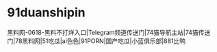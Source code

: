 # 91duanshipin
黑料网-0618-黑料不打烊入口|Telegram频道传送门|74猫导航主站|74猫传送门|78黑料网|51吃瓜|ai色色|91PORN|国产吃瓜|小蓝俱乐部|881比鸭
